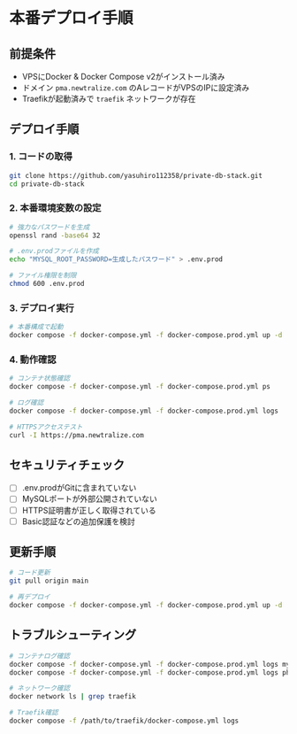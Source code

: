 # 本番デプロイ手順

## 前提条件
- VPSにDocker & Docker Compose v2がインストール済み
- ドメイン `pma.newtralize.com` のAレコードがVPSのIPに設定済み
- Traefikが起動済みで `traefik` ネットワークが存在

## デプロイ手順

### 1. コードの取得
```bash
git clone https://github.com/yasuhiro112358/private-db-stack.git
cd private-db-stack
```

### 2. 本番環境変数の設定
```bash
# 強力なパスワードを生成
openssl rand -base64 32

# .env.prodファイルを作成
echo "MYSQL_ROOT_PASSWORD=生成したパスワード" > .env.prod

# ファイル権限を制限
chmod 600 .env.prod
```

### 3. デプロイ実行
```bash
# 本番構成で起動
docker compose -f docker-compose.yml -f docker-compose.prod.yml up -d
```

### 4. 動作確認
```bash
# コンテナ状態確認
docker compose -f docker-compose.yml -f docker-compose.prod.yml ps

# ログ確認
docker compose -f docker-compose.yml -f docker-compose.prod.yml logs

# HTTPSアクセステスト
curl -I https://pma.newtralize.com
```

## セキュリティチェック
- [ ] .env.prodがGitに含まれていない
- [ ] MySQLポートが外部公開されていない
- [ ] HTTPS証明書が正しく取得されている
- [ ] Basic認証などの追加保護を検討

## 更新手順
```bash
# コード更新
git pull origin main

# 再デプロイ
docker compose -f docker-compose.yml -f docker-compose.prod.yml up -d
```

## トラブルシューティング
```bash
# コンテナログ確認
docker compose -f docker-compose.yml -f docker-compose.prod.yml logs mysql
docker compose -f docker-compose.yml -f docker-compose.prod.yml logs phpmyadmin

# ネットワーク確認
docker network ls | grep traefik

# Traefik確認
docker compose -f /path/to/traefik/docker-compose.yml logs
```
